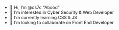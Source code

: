 - 👋 Hi, I’m @ds7c "Abood"
- 👀 I’m interested in Cyber Security & Web Developer
- 🌱 I’m currently learning CSS & JS
- 💞️ I’m looking to collaborate on Front End Developer
